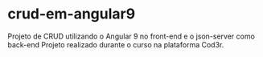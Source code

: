 # crud-em-angular9
Projeto de CRUD utilizando o Angular 9 no front-end e o json-server como back-end
Projeto realizado durante o curso na plataforma Cod3r.
